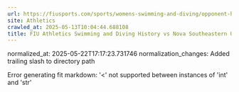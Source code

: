 ```yaml
---
url: https://fiusports.com/sports/womens-swimming-and-diving/opponent-history/nova-southeastern-university/18/
site: Athletics
crawled_at: 2025-05-13T10:04:44.688108
title: FIU Athletics Swimming and Diving History vs Nova Southeastern University
---
```

normalized_at: 2025-05-22T17:17:23.731746
normalization_changes: Added trailing slash to directory path

Error generating fit markdown: '<' not supported between instances of 'int' and 'str'